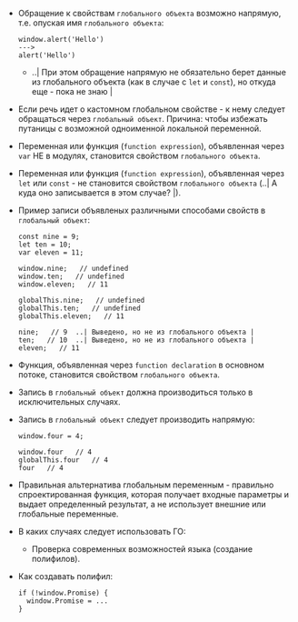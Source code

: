 - Обращение к свойствам `глобального объекта` возможно напрямую, т.е. опуская имя `глобального объекта`:

  ```
  window.alert('Hello')
  --->
  alert('Hello')
  ```

  - ..| При этом обращение напрямую не обязательно берет данные из глобального объекта (как в случае с `let` и `const`), но откуда еще - пока не знаю |

- Если речь идет о кастомном глобальном свойстве - к нему следует обращаться через `глобальный объект`. Причина: чтобы избежать путаницы с возможной одноименной локальной переменной.

- Переменная или функция (`function expression`), объявленная через `var` НЕ в модулях, становится свойством `глобального объекта`.
- Переменная или функция (`function expression`), объявленная через `let` или `const` - не становится свойством `глобального объекта` (..| А куда оно записывается в этом случае? |).
- Пример записи объявленых различными способами свойств в `глобальный объект`:

  ```
  const nine = 9;
  let ten = 10;
  var eleven = 11;

  window.nine;   // undefined
  window.ten;   // undefined
  window.eleven;   // 11

  globalThis.nine;   // undefined
  globalThis.ten;   // undefined
  globalThis.eleven;   // 11

  nine;   // 9  ..| Выведено, но не из глобального объекта |
  ten;   // 10  ..| Выведено, но не из глобального объекта |
  eleven;   // 11
  ```

- Функция, объявленная через `function declaration` в основном потоке, становится свойством `глобального объекта`.

- Запись в `глобальный объект` должна производиться только в исключительных случаях.
- Запись в `глобальный объект` следует производить напрямую:

  ```
  window.four = 4;

  window.four   // 4
  globalThis.four   // 4
  four   // 4
  ```

- Правильная альтернатива глобальным переменным - правильно спроектированная функция, которая получает входные параметры и выдает определенный результат, а не использует внешние или глобальные переменные.
- В каких случаях следует использовать ГО:
  - Проверка современных возможностей языка (создание полифилов).
- Как создавать полифил:

  ```
  if (!window.Promise) {
    window.Promise = ...
  }
  ```
